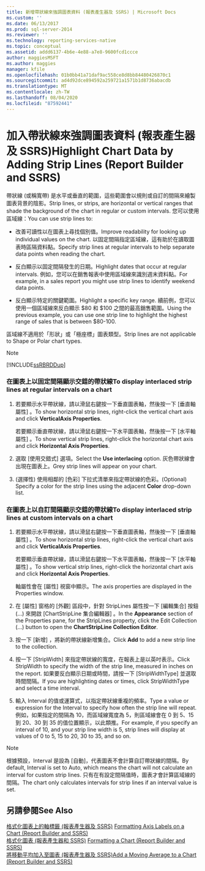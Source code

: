 ```yaml
---
title: 新增帶狀線來強調圖表資料 (報表產生器及 SSRS) | Microsoft Docs
ms.custom: ''
ms.date: 06/13/2017
ms.prod: sql-server-2014
ms.reviewer: ''
ms.technology: reporting-services-native
ms.topic: conceptual
ms.assetid: addd6137-4b6e-4e88-a7e8-9600fcd1ccce
author: maggiesMSFT
ms.author: maggies
manager: kfile
ms.openlocfilehash: 01b0bb41a71daf9ac558ce8d8bb84480426870c1
ms.sourcegitcommit: ad4d92dce894592a259721a1571b1d8736abacdb
ms.translationtype: MT
ms.contentlocale: zh-TW
ms.lasthandoff: 08/04/2020
ms.locfileid: "87592441"
---
```

# <a name="highlight-chart-data-by-adding-strip-lines-report-builder-and-ssrs"></a><span data-ttu-id="79599-102">加入帶狀線來強調圖表資料 (報表產生器及 SSRS)</span><span class="sxs-lookup"><span data-stu-id="79599-102">Highlight Chart Data by Adding Strip Lines (Report Builder and SSRS)</span></span>
  <span data-ttu-id="79599-103">帶狀線 (或稱寬帶) 是水平或垂直的範圍，這些範圍會以規則或自訂的間隔來繪製圖表背景的陰影。</span><span class="sxs-lookup"><span data-stu-id="79599-103">Strip lines, or strips, are horizontal or vertical ranges that shade the background of the chart in regular or custom intervals.</span></span> <span data-ttu-id="79599-104">您可以使用區域線：</span><span class="sxs-lookup"><span data-stu-id="79599-104">You can use strip lines to:</span></span>  
  
-   <span data-ttu-id="79599-105">改善可讀性以在圖表上尋找個別值。</span><span class="sxs-lookup"><span data-stu-id="79599-105">Improve readability for looking up individual values on the chart.</span></span> <span data-ttu-id="79599-106">以固定間隔指定區域線，這有助於在讀取圖表時區隔資料點。</span><span class="sxs-lookup"><span data-stu-id="79599-106">Specify strip lines at regular intervals to help separate data points when reading the chart.</span></span>  
  
-   <span data-ttu-id="79599-107">反白顯示以固定間隔發生的日期。</span><span class="sxs-lookup"><span data-stu-id="79599-107">Highlight dates that occur at regular intervals.</span></span> <span data-ttu-id="79599-108">例如，您可以在銷售報表中使用區域線來識別週末資料點。</span><span class="sxs-lookup"><span data-stu-id="79599-108">For example, in a sales report you might use strip lines to identify weekend data points.</span></span>  
  
-   <span data-ttu-id="79599-109">反白顯示特定的關鍵範圍。</span><span class="sxs-lookup"><span data-stu-id="79599-109">Highlight a specific key range.</span></span> <span data-ttu-id="79599-110">續前例，您可以使用一個區域線來反白顯示 $80 和 $100 之間的最高銷售範圍。</span><span class="sxs-lookup"><span data-stu-id="79599-110">Using the previous example, you can use one strip line to highlight the highest range of sales that is between $80-100.</span></span>  
  
 <span data-ttu-id="79599-111">區域線不適用於「形狀」或「極座標」圖表類型。</span><span class="sxs-lookup"><span data-stu-id="79599-111">Strip lines are not applicable to Shape or Polar chart types.</span></span>  
  
> [!NOTE]  
>  [!INCLUDE[ssRBRDDup](../../includes/ssrbrddup-md.md)]  
  
### <a name="to-display-interlaced-strip-lines-at-regular-intervals-on-a-chart"></a><span data-ttu-id="79599-112">在圖表上以固定間隔顯示交錯的帶狀線</span><span class="sxs-lookup"><span data-stu-id="79599-112">To display interlaced strip lines at regular intervals on a chart</span></span>  
  
1.  <span data-ttu-id="79599-113">若要顯示水平帶狀線，請以滑鼠右鍵按一下垂直圖表軸，然後按一下 [垂直軸屬性]  。</span><span class="sxs-lookup"><span data-stu-id="79599-113">To show horizontal strip lines, right-click the vertical chart axis and click **VerticalAxis Properties**.</span></span>  
  
     <span data-ttu-id="79599-114">若要顯示垂直帶狀線，請以滑鼠右鍵按一下水平圖表軸，然後按一下 [水平軸屬性]  。</span><span class="sxs-lookup"><span data-stu-id="79599-114">To show vertical strip lines, right-click the horizontal chart axis and click **Horizontal Axis Properties**.</span></span>  
  
2.  <span data-ttu-id="79599-115">選取 [使用交錯式]  選項。</span><span class="sxs-lookup"><span data-stu-id="79599-115">Select the **Use interlacing** option.</span></span> <span data-ttu-id="79599-116">灰色帶狀線會出現在圖表上。</span><span class="sxs-lookup"><span data-stu-id="79599-116">Grey strip lines will appear on your chart.</span></span>  
  
3.  <span data-ttu-id="79599-117">(選擇性) 使用相鄰的 [色彩]  下拉式清單來指定帶狀線的色彩。</span><span class="sxs-lookup"><span data-stu-id="79599-117">(Optional) Specify a color for the strip lines using the adjacent **Color** drop-down list.</span></span>  
  
### <a name="to-display-interlaced-strip-lines-at-custom-intervals-on-a-chart"></a><span data-ttu-id="79599-118">在圖表上以自訂間隔顯示交錯的帶狀線</span><span class="sxs-lookup"><span data-stu-id="79599-118">To display interlaced strip lines at custom intervals on a chart</span></span>  
  
1.  <span data-ttu-id="79599-119">若要顯示水平帶狀線，請以滑鼠右鍵按一下垂直圖表軸，然後按一下 [垂直軸屬性]  。</span><span class="sxs-lookup"><span data-stu-id="79599-119">To show horizontal strip lines, right-click the vertical chart axis and click **VerticalAxis Properties**.</span></span>  
  
     <span data-ttu-id="79599-120">若要顯示垂直帶狀線，請以滑鼠右鍵按一下水平圖表軸，然後按一下 [水平軸屬性]  。</span><span class="sxs-lookup"><span data-stu-id="79599-120">To show vertical strip lines, right-click the horizontal chart axis and click **Horizontal Axis Properties**.</span></span>  
  
     <span data-ttu-id="79599-121">軸屬性會在 [屬性] 視窗中顯示。</span><span class="sxs-lookup"><span data-stu-id="79599-121">The axis properties are displayed in the Properties window.</span></span>  
  
2.  <span data-ttu-id="79599-122">在 [屬性] 窗格的 [外觀]  區段中，針對 StripLines 屬性按一下 [編輯集合] 按鈕 (…) 來開啟 [ChartStripLine 集合編輯器]  。</span><span class="sxs-lookup"><span data-stu-id="79599-122">In the **Appearance** section of the Properties pane, for the StripLines property, click the Edit Collection (...) button to open the **ChartStripLine Collection Editor**.</span></span>  
  
3.  <span data-ttu-id="79599-123">按一下 [新增]  ，將新的帶狀線新增集合。</span><span class="sxs-lookup"><span data-stu-id="79599-123">Click **Add** to add a new strip line to the collection.</span></span>  
  
4.  <span data-ttu-id="79599-124">按一下 [StripWidth] 來指定帶狀線的寬度，在報表上是以英吋表示。</span><span class="sxs-lookup"><span data-stu-id="79599-124">Click StripWidth to specify the width of the strip line, measured in inches on the report.</span></span> <span data-ttu-id="79599-125">如果要反白顯示日期或時間，請按一下 [StripWidthType] 並選取時間間隔。</span><span class="sxs-lookup"><span data-stu-id="79599-125">If you are highlighting dates or times, click StripWidthType and select a time interval.</span></span>  
  
5.  <span data-ttu-id="79599-126">輸入 Interval 的值或運算式，以指定帶狀線重複的頻率。</span><span class="sxs-lookup"><span data-stu-id="79599-126">Type a value or expression for the Interval to specify how often the strip line will repeat.</span></span>  <span data-ttu-id="79599-127">例如，如果指定的間隔為 10，而區域線寬度為 5，則區域線會在 0 到 5、15 到 20、30 到 35 的值位置顯示，以此類推。</span><span class="sxs-lookup"><span data-stu-id="79599-127">For example, if you specify an interval of 10, and your strip line width is 5, strip lines will display at values of 0 to 5, 15 to 20, 30 to 35, and so on.</span></span>  
  
> [!NOTE]  
>  <span data-ttu-id="79599-128">根據預設，Interval 是設為 [自動]，代表圖表不會計算自訂帶狀線的間隔。</span><span class="sxs-lookup"><span data-stu-id="79599-128">By default, Interval is set to Auto, which means the chart will not calculate an interval for custom strip lines.</span></span> <span data-ttu-id="79599-129">只有在有設定間隔值時，圖表才會計算區域線的間隔。</span><span class="sxs-lookup"><span data-stu-id="79599-129">The chart only calculates intervals for strip lines if an interval value is set.</span></span>  
  
## <a name="see-also"></a><span data-ttu-id="79599-130">另請參閱</span><span class="sxs-lookup"><span data-stu-id="79599-130">See Also</span></span>  
 <span data-ttu-id="79599-131">[格式化圖表上的軸標籤 &#40;報表產生器及 SSRS&#41;](formatting-axis-labels-on-a-chart-report-builder-and-ssrs.md) </span><span class="sxs-lookup"><span data-stu-id="79599-131">[Formatting Axis Labels on a Chart &#40;Report Builder and SSRS&#41;](formatting-axis-labels-on-a-chart-report-builder-and-ssrs.md) </span></span>  
 <span data-ttu-id="79599-132">[格式化圖表 &#40;報表產生器和 SSRS&#41;](formatting-a-chart-report-builder-and-ssrs.md) </span><span class="sxs-lookup"><span data-stu-id="79599-132">[Formatting a Chart &#40;Report Builder and SSRS&#41;](formatting-a-chart-report-builder-and-ssrs.md) </span></span>  
 [<span data-ttu-id="79599-133">將移動平均加入至圖表 &#40;報表產生器及 SSRS&#41;</span><span class="sxs-lookup"><span data-stu-id="79599-133">Add a Moving Average to a Chart &#40;Report Builder and SSRS&#41;</span></span>](add-a-moving-average-to-a-chart-report-builder-and-ssrs.md)  
  
  
